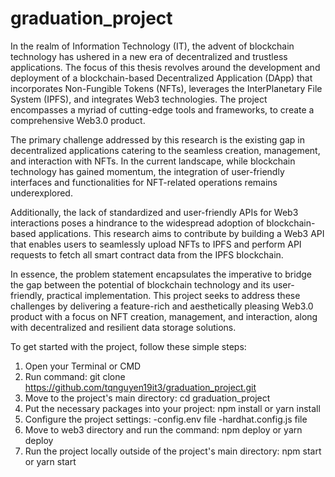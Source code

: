 # graduation_project
In the realm of Information Technology (IT), the advent of blockchain technology has ushered in a new era of decentralized and trustless applications. The focus of this thesis revolves around the development and deployment of a blockchain-based Decentralized Application (DApp) that incorporates Non-Fungible Tokens (NFTs), leverages the InterPlanetary File System (IPFS), and integrates Web3 technologies. The project encompasses a myriad of cutting-edge tools and frameworks, to create a comprehensive Web3.0 product.

The primary challenge addressed by this research is the existing gap in decentralized applications catering to the seamless creation, management, and interaction with NFTs. In the current landscape, while blockchain technology has gained momentum, the integration of user-friendly interfaces and functionalities for NFT-related operations remains underexplored.

Additionally, the lack of standardized and user-friendly APIs for Web3 interactions poses a hindrance to the widespread adoption of blockchain-based applications. This research aims to contribute by building a Web3 API that enables users to seamlessly upload NFTs to IPFS and perform API requests to fetch all smart contract data from the IPFS blockchain.

In essence, the problem statement encapsulates the imperative to bridge the gap between the potential of blockchain technology and its user-friendly, practical implementation. This project seeks to address these challenges by delivering a feature-rich and aesthetically pleasing Web3.0 product with a focus on NFT creation, management, and interaction, along with decentralized and resilient data storage solutions.


To get started with the project, follow these simple steps:

  1. Open your Terminal or CMD
  2. Run command: git clone https://github.com/tqnguyen19it3/graduation_project.git
  3. Move to the project's main directory: cd graduation_project
  4. Put the necessary packages into your project: npm install or yarn install
  5. Configure the project settings:
    -config.env file
    -hardhat.config.js file
  6. Move to web3 directory and run the command: npm deploy or yarn deploy
  7. Run the project locally outside of the project's main directory: npm start or yarn start

